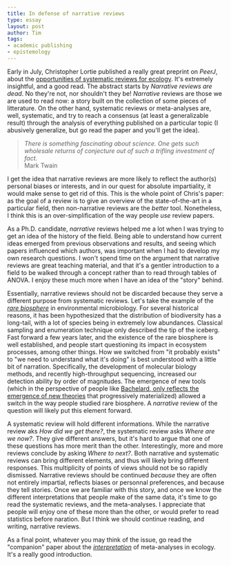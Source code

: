 ```yaml
---
title: In defense of narrative reviews
type: essay
layout: post
author: Tim
tags:
- academic publishing
- epistemology
---
```


Early in July, Christopher Lortie published a really great preprint on *PeerJ*,
about the [opportunities of systematic reviews for ecology][prepr]. It's
extremely insightful, and a good read. The abstract starts by *Narrative
reviews are dead*. No they're not, nor shouldn't they be! *Narrative* reviews are those we are used to read now: a story built on the
collection of some pieces of litterature. On the other hand, systematic reviews
or meta-analyses are, well, systematic, and try to reach a consensus (at least
a generalizable result) through the analysis of everything published on
a particular topic (I abusively generalize, but go read the paper and you'll
get the idea).

> *There is something fascinating about science. One gets such wholesale returns of conjecture out of such a trifling investment of fact.*   
> Mark Twain

I get the idea that narrative reviews are more likely to reflect the author(s)
personal biases or interests, and in our quest for absolute impartiality, it
would make sense to get rid of this. This is the whole point of Chris's
paper: as the goal of a review is to give an overview of the
state-of-the-art in a particular field, then non-narrative reviews are the
*better* tool. Nonetheless, I think this is an over-simplification of the
way people *use* review papers.

As a Ph.D. candidate, *narrative* reviews helped me a lot when I was trying to
get an idea of the history of the field. Being able to understand how current
ideas emerged from previous observations and results, and seeing which papers
influenced which authors, was important when I had to develop my own research
questions. I won't spend time on the argument that narrative reviews are great
teaching material, and that it's a gentler introduction to a field to be walked
through a concept rather than to read through tables of ANOVA. I enjoy these
much more when I have an idea of the "story" behind.

Essentially, narrative reviews should not be discarded because they serve
a different purpose from systematic reviews. Let's take the example of the
[*rare biosphere*][rarebio] in environmental microbiology. For several
historical reasons, it has been hypothesized that the distribution of
biodiversity has a long-tail, with a lot of species being in extremely low
abundances. Classical sampling and enumeration technique only described the tip
of the iceberg. Fast forward a few years later, and the existence of the rare
biosphere is well established, and people start questioning its impact in
ecosystem processes, among other things. How we switched from "it probably
exists" to "we need to understand what it's doing" is best understood with
a little bit of narration. Specifically, the development of molecular biology
methods, and recently high-throughput sequencing, increased our detection
ability by order of magnitudes. The emergence of new tools (which in the
perspective of people like [Bachelard, only reflects the emergence of new
theories][bach] that progressively materialized) allowed a switch in the way
people studied rare biosphere. A *narrative* review of the question will likely
put this element forward.

A systematic review will hold different informations. While the narrative
review aks *How did we get there?*, the systematic review asks *Where are we
now?*. They give different answers, but it's hard to argue that one of these
questions has more merit than the other. Interestingly, more and more reviews
conclude by asking *Where to next?*. Both narrative and systematic reviews can
bring different elements, and thus will likely bring different responses. This
multiplicity of points of views should not be so rapidly dismissed. Narrative
reviews should be continued *because* they are often not entirely impartial,
reflects biases or personnal preferences, and because they tell
stories. Once we are familiar with this story, and once we know the
different interpretations that people make of the same data, it's time
to go read the systematic reviews, and the meta-analyses. I appreciate
that people will enjoy one of these more than the other, or would
prefer to read statistics before naration. But I think we should
continue reading, and writing, narrative reviews.

As a final point, whatever you may think of the issue, go read the "companion"
paper about the [*interpretation*][inter] of meta-analyses in ecology. It's
a really good introduction.

[prepr]: https://peerj.com/preprints/39/
[rarebio]: http://en.wikipedia.org/wiki/Rare_biosphere
[bach]: http://www.scribd.com/doc/28780545/Gutting-Bachelard-s-Philosophy-of-Science-1987
[inter]: https://peerj.com/preprints/38/
